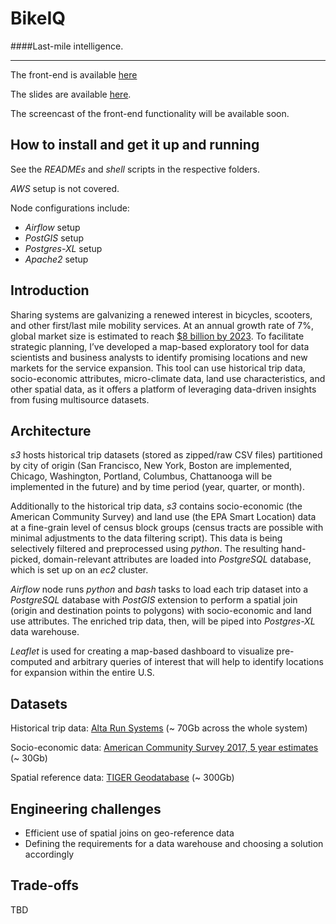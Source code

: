 # BikeIQ
####Last-mile intelligence.

<hr></hr>

The front-end is available [here](bit.ly/bikeiq)

The slides are available 
[here](https://docs.google.com/presentation/d/1xEti1PQRY-N5e-IMhQ-9HVam_BxDPLT3lmgOQJTOY7I/edit?usp=sharing).

The screencast of the front-end functionality will be available soon.



## How to install and get it up and running

See the _READMEs_ and _shell_ scripts in the respective folders.

_AWS_ setup is not covered.

Node configurations include:

* _Airflow_ setup
* _PostGIS_ setup
* _Postgres-XL_ setup
* _Apache2_ setup


## Introduction

Sharing systems are galvanizing a renewed interest in bicycles, scooters, and other first/last 
mile mobility services. At an annual growth rate of 7%, global market size is estimated to 
reach [$8 billion by 2023](https://www.mordorintelligence.com/industry-reports/bike-sharing-market). 
To facilitate strategic planning, I’ve developed a map-based 
exploratory tool for data scientists and business analysts to identify promising locations 
and new markets for the service expansion. This tool can use historical trip data, 
socio-economic attributes, micro-climate data, land use characteristics, and other 
spatial data, as it offers a platform of leveraging data-driven insights from fusing 
multisource datasets.

## Architecture

_s3_ hosts historical trip datasets (stored as zipped/raw CSV files) partitioned by city 
of origin (San Francisco, New York, Boston are implemented, Chicago, Washington, Portland, 
Columbus, Chattanooga will be implemented in the future) and by time period (year, quarter, or 
month).

Additionally to the historical trip data, _s3_ contains socio-economic (the American Community 
Survey) and land use (the EPA Smart Location) data at a fine-grain level of census block groups 
(census tracts are possible with minimal adjustments to the data filtering script). This data is 
being selectively filtered 
and preprocessed using _python_. The resulting hand-picked, domain-relevant attributes are 
loaded into
_PostgreSQL_ database, which is set up on an _ec2_ cluster. 
  
_Airflow_ node runs _python_ and _bash_ tasks to load each trip dataset into a _PostgreSQL_ database 
with _PostGIS_ extension to perform a spatial join (origin and destination points to polygons)
with socio-economic and land use attributes. The enriched trip data, then, will be piped into 
_Postgres-XL_ data warehouse.

_Leaflet_ is used for creating a map-based dashboard to visualize pre-computed and arbitrary
queries of interest that will help to identify locations for expansion within the entire U.S. 



## Datasets

Historical trip data: 
[Alta Run Systems](https://github.com/BetaNYC/Bike-Share-Data-Best-Practices/wiki/Bike-Share-Data-Systems) 
(~ 70Gb across the whole system)

Socio-economic data:
[American Community Survey 2017, 5 year estimates](https://www2.census.gov/programs-surveys/acs/summary_file/2017/data/5_year_entire_sf/) 
(~ 30Gb)

Spatial reference data:
[TIGER  Geodatabase](https://www.census.gov/geo/maps-data/data/tiger-geodatabases.html)
(~ 300Gb)



## Engineering challenges

* Efficient use of spatial joins on geo-reference data 
* Defining the requirements for a data warehouse and choosing a solution accordingly

## Trade-offs

TBD
